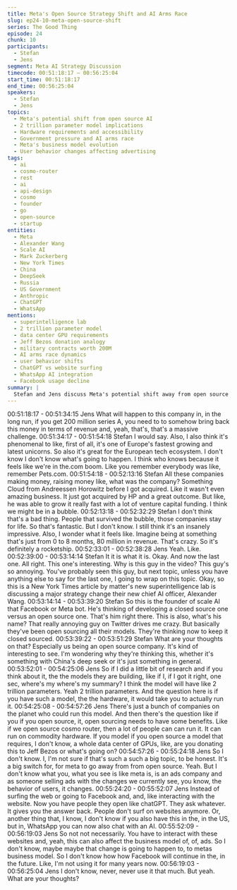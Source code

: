 ```yaml
---
title: Meta's Open Source Strategy Shift and AI Arms Race
slug: ep24-10-meta-open-source-shift
series: The Good Thing
episode: 24
chunk: 10
participants:
  - Stefan
  - Jens
segment: Meta AI Strategy Discussion
timecode: 00:51:18:17 – 00:56:25:04
start_time: 00:51:18:17
end_time: 00:56:25:04
speakers:
  - Stefan
  - Jens
topics:
  - Meta's potential shift from open source AI
  - 2 trillion parameter model implications
  - Hardware requirements and accessibility
  - Government pressure and AI arms race
  - Meta's business model evolution
  - User behavior changes affecting advertising
tags:
  - ai
  - cosmo-router
  - rest
  - ai
  - api-design
  - cosmo
  - founder
  - go
  - open-source
  - startup
entities:
  - Meta
  - Alexander Wang
  - Scale AI
  - Mark Zuckerberg
  - New York Times
  - China
  - DeepSeek
  - Russia
  - US Government
  - Anthropic
  - ChatGPT
  - WhatsApp
mentions:
  - superintelligence lab
  - 2 trillion parameter model
  - data center GPU requirements
  - Jeff Bezos donation analogy
  - military contracts worth 200M
  - AI arms race dynamics
  - user behavior shifts
  - ChatGPT vs website surfing
  - WhatsApp AI integration
  - Facebook usage decline
summary: |
  Stefan and Jens discuss Meta's potential shift away from open source AI models, analyzing the practical implications of 2 trillion parameter models that only major companies can run. Stefan suggests government pressure due to AI arms race concerns with China and Russia, while Jens considers how changing user behaviors away from traditional web browsing might be affecting Meta's advertising-dependent business model.
---
```


00:51:18:17 - 00:51:34:15
Jens
What will happen to this company in, in the long run, if you get 200 million series A, you need to
to somehow bring back this money in terms of revenue and, yeah, that's, that's a massive
challenge.
00:51:34:17 - 00:51:54:18
Stefan
I would say. Also, I also think it's phenomenal to like, first of all, it's one of Europe's fastest
growing and latest unicorns. So also it's great for the European tech ecosystem. I don't know I
don't know what's going to happen. I think who knows because it feels like we're in the.com
boom. Like you remember everybody was like, remember Pets.com.
00:51:54:18 - 00:52:13:16
Stefan
All these companies making money, raising money like, what was the company? Something
Cloud from Andreessen Horowitz before I got acquired. Like it wasn't even amazing business. It
just got acquired by HP and a great outcome. But like, he was able to grow it really fast with a
lot of venture capital funding. I think we might be in a bubble.
00:52:13:18 - 00:52:32:29
Stefan
I don't think that's a bad thing. People that survived the bubble, those companies stay for life. So
that's fantastic. But I don't know. I still think it's an insanely impressive. Also, I wonder what it
feels like. Imagine being at something that's just from 0 to 8 months, 80 million in revenue.
That's crazy. So it's definitely a rocketship.
00:52:33:01 - 00:52:38:28
Jens
Yeah. Like.
00:52:39:00 - 00:53:14:14
Stefan
It it is what it is. Okay. And now the last one. All right. This one's interesting. Why is this guy in
the video? This guy's so annoying. You've probably seen this guy, but next topic, unless you
have anything else to say for the last one, I going to wrap on this topic. Okay, so this is a New
York Times article by matter's new superintelligence lab is discussing a major strategy change
their new chief AI officer, Alexander Wang.
00:53:14:14 - 00:53:39:20
Stefan
So this is the founder of scale AI that Facebook or Meta bot. He's thinking of developing a
closed source one versus an open source one. That's him right there. This is also, what's his
name? That really annoying guy on Twitter drives me crazy. But basically they've been open
sourcing all their models. They're thinking now to keep it closed sourced.
00:53:39:22 - 00:53:51:29
Stefan
What are your thoughts on that? Especially us being an open source company. It's kind of
interesting to see. I'm wondering why they're thinking this, whether it's something with China's
deep seek or it's just something in general.
00:53:52:01 - 00:54:25:06
Jens
So if I did a little bit of research and if you think about it, the the models they are building, like if
I, if I got it right, one sec, where's my where's my summary? I think the model will have like 2
trillion parameters. Yeah 2 trillion parameters. And the question here is if you have such a
model, the the hardware, it would take you to actually run it.
00:54:25:08 - 00:54:57:26
Jens
There's just a bunch of companies on the planet who could run this model. And then there's the
question like if you if you open source, it, open sourcing needs to have some benefits. Like if we
open source cosmo router, then a lot of people can can run it. It can run on commodity
hardware. If you model if you open source a model that requires, I don't know, a whole data
center of GPUs, like, are you donating this to Jeff Bezos or what's going on?
00:54:57:26 - 00:55:24:18
Jens
So I don't know. I, I'm not sure if that's such a such a big topic, to be honest. It's a big switch for,
for meta to go away from from open source. Yeah. But I don't know what you, what you see is
like meta is, is an ads company and as someone selling ads with the changes we currently see,
you know, the behavior of users, it changes.
00:55:24:20 - 00:55:52:07
Jens
Instead of surfing the web or going to Facebook and, and, like interacting with the website. Now
you have people they open like chatGPT. They ask whatever. It gives you the answer back.
People don't surf on websites anymore. Or, another thing that, I know, I don't know if you also
have this in the, in the US, but in, WhatsApp you can now also chat with an AI.
00:55:52:09 - 00:56:19:03
Jens
So not not necessarily. You have to interact with these websites and, yeah, this can also affect
the business model of, of, ads. So I don't know, maybe maybe that change is going to happen
to, to metas business model. So I don't know how how Facebook will continue in the, in the
future. Like, I'm not using it for many years now.
00:56:19:03 - 00:56:25:04
Jens
I don't know, never, never use it that much. But yeah. What are your thoughts?